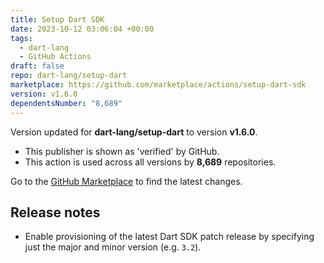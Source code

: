 ```yaml
---
title: Setup Dart SDK
date: 2023-10-12 03:06:04 +00:00
tags:
  - dart-lang
  - GitHub Actions
draft: false
repo: dart-lang/setup-dart
marketplace: https://github.com/marketplace/actions/setup-dart-sdk
version: v1.6.0
dependentsNumber: "8,689"
---
```



Version updated for **dart-lang/setup-dart** to version **v1.6.0**.
- This publisher is shown as 'verified' by GitHub.
- This action is used across all versions by **8,689** repositories.

Go to the [GitHub Marketplace](https://github.com/marketplace/actions/setup-dart-sdk) to find the latest changes.

## Release notes

* Enable provisioning of the latest Dart SDK patch release by specifying just the major and minor version (e.g. `3.2`).

